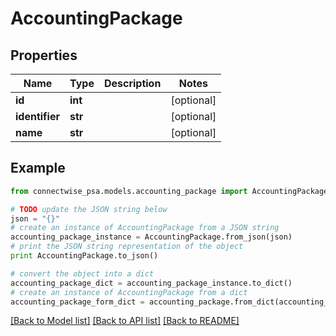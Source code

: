# AccountingPackage


## Properties
Name | Type | Description | Notes
------------ | ------------- | ------------- | -------------
**id** | **int** |  | [optional] 
**identifier** | **str** |  | [optional] 
**name** | **str** |  | [optional] 

## Example

```python
from connectwise_psa.models.accounting_package import AccountingPackage

# TODO update the JSON string below
json = "{}"
# create an instance of AccountingPackage from a JSON string
accounting_package_instance = AccountingPackage.from_json(json)
# print the JSON string representation of the object
print AccountingPackage.to_json()

# convert the object into a dict
accounting_package_dict = accounting_package_instance.to_dict()
# create an instance of AccountingPackage from a dict
accounting_package_form_dict = accounting_package.from_dict(accounting_package_dict)
```
[[Back to Model list]](../README.md#documentation-for-models) [[Back to API list]](../README.md#documentation-for-api-endpoints) [[Back to README]](../README.md)


